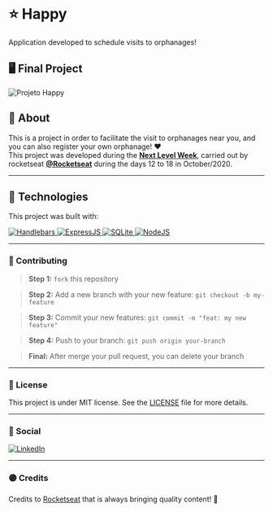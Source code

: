 # ⭐ Happy
Application developed to schedule visits to orphanages!


## 🖥 Final Project
![Projeto Happy](https://github.com/Pedro-Murilo/nlw-happy/blob/master/happy-gif.gif)

## 📁 About
This is a project in order to facilitate the visit to orphanages near you, and you can also register your own orphanage! ❤ </br>
This project was developed during the **[Next Level Week](https://nextlevelweek.com/)**, carried out by rocketseat **[@Rocketseat](https://github.com/Rocketseat)** during the days 12 to 18 in October/2020.

---
## 🚀 Technologies
This project was built with:

<a href="https://handlebarsjs.com/">
  <img alt="Handlebars" src="https://img.shields.io/badge/handlebars%20-%2320232a.svg?style=for-the-badge&logo=handlebars&color=orange" />
</a>
<a href="https://expressjs.com/pt-br/">
  <img alt="ExpressJS" src="https://img.shields.io/badge/ExpressJS%20-%2320232a.svg?style=for-the-badge&logo=express&color=000" />
</a>
<a href="https://www.sqlite.org/index.html">
  <img alt="SQLite" src="https://img.shields.io/badge/SQLite%20-%2320232a.svg?style=for-the-badge&logo=sqlite&color=003B57" />
</a>
<a href="https://nodejs.org/en/">
  <img alt="NodeJS" src="https://img.shields.io/badge/NodeJS%20-%2320232a.svg?style=for-the-badge&logo=node.js&color=339933&logoColor=white" />
</a>

---
### 🌱 Contributing
> <strong>Step 1:</strong> `fork` this repository

> <strong>Step 2:</strong> Add a new branch with your new feature: `git checkout -b my-feature`

> <strong>Step 3:</strong> Commit your new features: `git commit -m "feat: my new feature"`

> <strong>Step 4:</strong> Push to your branch: `git push origin your-branch`

> <strong>Final:</strong> After merge your pull request, you can delete your branch

---
### 📄 License
This project is under MIT license. See the [LICENSE](https://github.com/Pedro-Murilo/nlw-happy/blob/main/LICENSE) file for more details.

---
### 🔵 Social
<a href="https://www.linkedin.com/in/pedro-murilo/"><img src="https://img.shields.io/badge/LinkedIn--_.svg?style=social&logo=linkedin" alt="LinkedIn"></a>

---
### 🟣 Credits
Credits to [Rocketseat](https://github.com/Rocketseat) that is always bringing quality content! 💜
